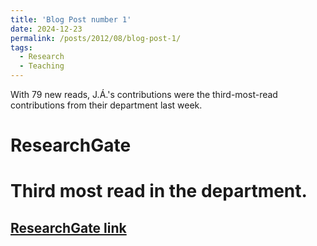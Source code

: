 ```yaml
---
title: 'Blog Post number 1'
date: 2024-12-23
permalink: /posts/2012/08/blog-post-1/
tags:
  - Research
  - Teaching
---
```


With 79 new reads, J.Á.'s contributions were the third-most-read contributions from their department last week.

ResearchGate
======

Third most read in the department.
======

[ResearchGate link](https://www.researchgate.net/profile/J-A-Acosta/achievement/67698321b619650355a1a925)
------
